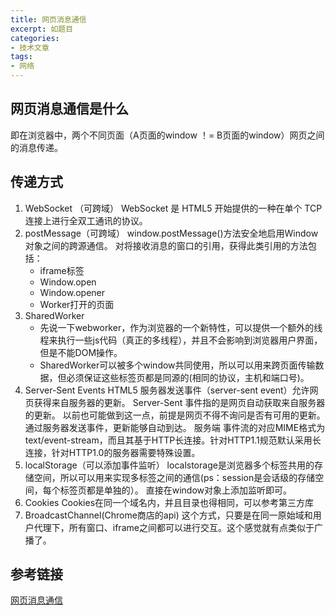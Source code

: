 ```yaml
---
title: 网页消息通信
excerpt: 如题目
categories:
- 技术文章
tags:
- 网络
---
```


## 网页消息通信是什么
即在浏览器中，两个不同页面（A页面的window ！= B页面的window）网页之间的消息传递。

## 传递方式
1. WebSocket （可跨域）
    WebSocket 是 HTML5 开始提供的一种在单个 TCP 连接上进行全双工通讯的协议。
2. postMessage（可跨域）
    window.postMessage()方法安全地启用Window对象之间的跨源通信。
    对将接收消息的窗口的引用，获得此类引用的方法包括：
    - iframe标签
    - Window.open
    - Window.opener
    - Worker打开的页面
3. SharedWorker
    - 先说一下webworker，作为浏览器的一个新特性，可以提供一个额外的线程来执行一些js代码（真正的多线程），并且不会影响到浏览器用户界面，但是不能DOM操作。
    - SharedWorker可以被多个window共同使用，所以可以用来跨页面传输数据，但必须保证这些标签页都是同源的(相同的协议，主机和端口号)。
4. Server-Sent Events
    HTML5 服务器发送事件（server-sent event）允许网页获得来自服务器的更新。
    Server-Sent 事件指的是网页自动获取来自服务器的更新。
    以前也可能做到这一点，前提是网页不得不询问是否有可用的更新。通过服务器发送事件，更新能够自动到达。
    服务端 事件流的对应MIME格式为text/event-stream，而且其基于HTTP长连接。针对HTTP1.1规范默认采用长连接，针对HTTP1.0的服务器需要特殊设置。
5. localStorage（可以添加事件监听）
    localstorage是浏览器多个标签共用的存储空间，所以可以用来实现多标签之间的通信(ps：session是会话级的存储空间，每个标签页都是单独的）。 直接在window对象上添加监听即可。
6. Cookies
    Cookies在同一个域名内，并且目录也得相同，可以参考第三方库
7. BroadcastChannel(Chrome商店的api)
    这个方式，只要是在同一原始域和用户代理下，所有窗口、iframe之间都可以进行交互。这个感觉就有点类似于广播了。

## 参考链接
[网页消息通信](https://xv700.gitee.io/message-communication-for-web/#BroadcastChannel)